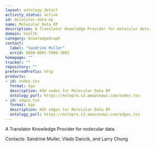 ```yaml
---
layout: ontology_detail
activity_status: active
id: molecular-data-kp
name: Molecular Data KP
description: A Translator Knowledge Provider for molecular data.
domain: health
category: KnowledgeGraph
contact:
  label: "Sandrine Muller"
  orcid: 0000-0001-5998-3003
homepage: ""
tracker: ""
repository: ""
preferredPrefix: http
products:
- id: nodes.tsv
  format: kgx
  description: KGX nodes for Molecular Data KP
  ontology_purl: https://molepro.s3.amazonaws.com/nodes.tsv
- id: edges.tsv
  format: kgx
  description: KGX edges for Molecular Data KP
  ontology_purl: https://molepro.s3.amazonaws.com/edges.tsv
---
```


A Translator Knowledge Provider for molecular data.

Contacts: Sandrine Muller, Vlado Dancik, and Larry Chung
